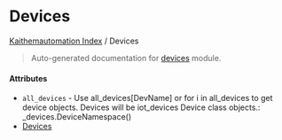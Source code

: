 # Devices

[Kaithemautomation Index](./README.md#kaithemautomation-index) / Devices

> Auto-generated documentation for [devices](../../../api/devices.py) module.

#### Attributes

- `all_devices` - Use all_devices[DevName] or for i in all_devices to get device objects.
  Devices will be iot_devices Device class objects.: _devices.DeviceNamespace()
- [Devices](#devices)
